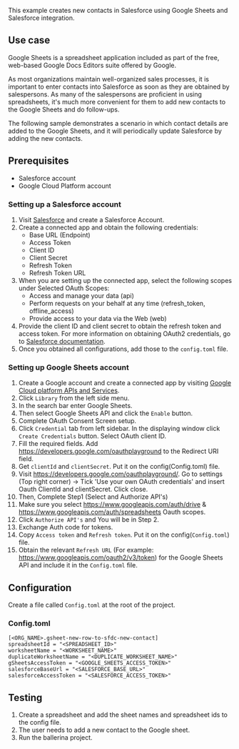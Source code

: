 
This example creates new contacts in Salesforce using Google Sheets and Salesforce integration.

## Use case
Google Sheets is a spreadsheet application included as part of the free, web-based Google Docs Editors suite offered by Google.

As most organizations maintain well-organized sales processes, it is important to enter contacts into Salesforce as soon as they are obtained by salespersons. As many of the salespersons are proficient in using spreadsheets, it's much more convenient for them to add new contacts to the Google Sheets and do follow-ups.

The following sample demonstrates a scenario in which contact details are added to the Google Sheets, and it will periodically update Salesforce by adding the new contacts.

## Prerequisites
* Salesforce account
* Google Cloud Platform account

### Setting up a Salesforce account
1. Visit [Salesforce](https://www.salesforce.com/) and create a Salesforce Account.
2. Create a connected app and obtain the following credentials:
    *   Base URL (Endpoint)
    *   Access Token
    *   Client ID
    *   Client Secret
    *   Refresh Token
    *   Refresh Token URL
3. When you are setting up the connected app, select the following scopes under Selected OAuth Scopes:
    *   Access and manage your data (api)
    *   Perform requests on your behalf at any time (refresh_token, offline_access)
    *   Provide access to your data via the Web (web)
4. Provide the client ID and client secret to obtain the refresh token and access token. For more information on obtaining OAuth2 credentials, go to [Salesforce documentation](https://help.salesforce.com/articleView?id=remoteaccess_authenticate_overview.htm).
5. Once you obtained all configurations, add those to the `config.toml` file.

### Setting up Google Sheets account
1. Create a Google account and create a connected app by visiting [Google Cloud platform APIs and Services](https://console.cloud.google.com/apis/dashboard). 
2. Click `Library` from the left side menu.
3. In the search bar enter Google Sheets.
4. Then select Google Sheets API and click the `Enable` button.
5. Complete OAuth Consent Screen setup.
6. Click `Credential` tab from left sidebar. In the displaying window click `Create Credentials` button. Select OAuth client ID.
7. Fill the required fields. Add https://developers.google.com/oauthplayground to the Redirect URI field.
8. Get `clientId` and `clientSecret`. Put it on the config(Config.toml) file.
9. Visit https://developers.google.com/oauthplayground/. Go to settings (Top right corner) -> Tick 'Use your own OAuth credentials' and insert Oauth ClientId and clientSecret. Click close.
10. Then, Complete Step1 (Select and Authorize API's)
11. Make sure you select https://www.googleapis.com/auth/drive & https://www.googleapis.com/auth/spreadsheets Oauth scopes.
12. Click `Authorize API's` and You will be in Step 2.
13. Exchange Auth code for tokens.
14. Copy `Access token` and `Refresh token`. Put it on the config(`Config.toml`) file.
15. Obtain the relevant `Refresh URL` (For example: https://www.googleapis.com/oauth2/v3/token) for the Google Sheets API and include it in the `Config.toml` file.

## Configuration
Create a file called `Config.toml` at the root of the project.

### Config.toml 
```
[<ORG_NAME>.gsheet-new-row-to-sfdc-new-contact]
spreadsheetId = "<SPREADSHEET_ID>"
worksheetName = "<WORKSHEET_NAME>"
duplicateWorksheetName = "<DUPLICATE_WORKSHEET_NAME>"
gSheetsAccessToken = "<GOOGLE_SHEETS_ACCESS_TOKEN>"
salesforceBaseUrl = "<SALESFORCE_BASE_URL>"
salesforceAccessToken = "<SALESFORCE_ACCESS_TOKEN>"
```

## Testing
1. Create a spreadsheet and add the sheet names and spreadsheet ids to the config file.
2. The user needs to add a new contact to the Google sheet.
3. Run the ballerina project.
